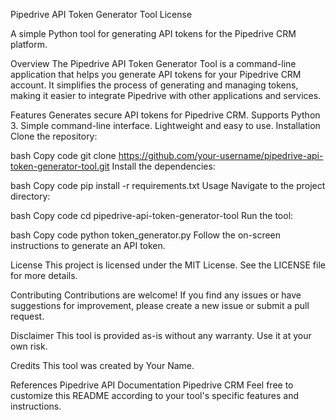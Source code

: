 Pipedrive API Token Generator Tool
License

A simple Python tool for generating API tokens for the Pipedrive CRM platform.

Overview
The Pipedrive API Token Generator Tool is a command-line application that helps you generate API tokens for your Pipedrive CRM account. It simplifies the process of generating and managing tokens, making it easier to integrate Pipedrive with other applications and services.

Features
Generates secure API tokens for Pipedrive CRM.
Supports Python 3.
Simple command-line interface.
Lightweight and easy to use.
Installation
Clone the repository:

bash
Copy code
git clone https://github.com/your-username/pipedrive-api-token-generator-tool.git
Install the dependencies:

bash
Copy code
pip install -r requirements.txt
Usage
Navigate to the project directory:

bash
Copy code
cd pipedrive-api-token-generator-tool
Run the tool:

bash
Copy code
python token_generator.py
Follow the on-screen instructions to generate an API token.

License
This project is licensed under the MIT License. See the LICENSE file for more details.

Contributing
Contributions are welcome! If you find any issues or have suggestions for improvement, please create a new issue or submit a pull request.

Disclaimer
This tool is provided as-is without any warranty. Use it at your own risk.

Credits
This tool was created by Your Name.

References
Pipedrive API Documentation
Pipedrive CRM
Feel free to customize this README according to your tool's specific features and instructions.
